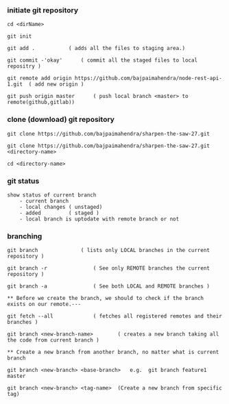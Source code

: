 ### initiate git repository

	cd <dirName>

	git init

	git add .  			( adds all the files to staging area.)

	git commit -'okay' 		( commit all the staged files to local repositry )

	git remote add origin https://github.com/bajpaimahendra/node-rest-api-1.git  ( add new origin ) 

	git push origin master 		( push local branch <master> to remote(github,gitlab))

### clone (download) git repository

	git clone https://github.com/bajpaimahendra/sharpen-the-saw-27.git

	git clone https://github.com/bajpaimahendra/sharpen-the-saw-27.git  <directory-name>

	cd <directory-name>

### git status
	
	show status of current branch
		- current branch
		- local changes ( unstaged)
		- added         ( staged )
		- local branch is uptodate with remote branch or not

### branching

	git branch 				( lists only LOCAL branches in the current repository )
	
	git branch -r 				( See only REMOTE branches the current repository )

	git branch -a 				( See both LOCAL and REMOTE branches )

	** Before we create the branch, we should to check if the branch exists on our remote.---

	git fetch --all 			( fetches all registered remotes and their branches )

	git branch <new-branch-name> 		( creates a new branch taking all the code from current branch )
	
	** Create a new branch from another branch, no matter what is current branch
	
	git branch <new-branch> <base-branch> 	e.g.  git branch feature1 master
	
	git branch <new-branch> <tag-name> 	(Create a new branch from specific tag)
	
	

	




